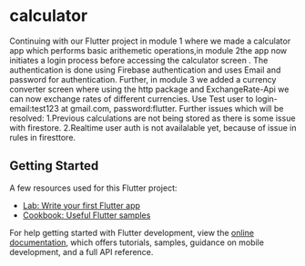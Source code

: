 # calculator

Continuing with our Flutter project in module 1 where we made a calculator app which performs basic arithemetic operations,in module 2the app now initiates a login process before accessing the calculator screen . The authentication is done using Firebase authentication and uses Email and password for authentication.
Further, in module 3 we added a currency converter screen where using the http package and ExchangeRate-Api we can now exchange rates of different currencies.
Use Test user to login- email:test123 at gmail.com, password:flutter.
Further issues which will be resolved:
1.Previous calculations are not being stored as there is some issue with firestore.
2.Realtime user auth is not availalable yet, because of issue in rules in firesttore.
## Getting Started

A few resources used for this Flutter project:

- [Lab: Write your first Flutter app](https://docs.flutter.dev/get-started/codelab)
- [Cookbook: Useful Flutter samples](https://docs.flutter.dev/cookbook)

For help getting started with Flutter development, view the
[online documentation](https://docs.flutter.dev/), which offers tutorials,
samples, guidance on mobile development, and a full API reference.
